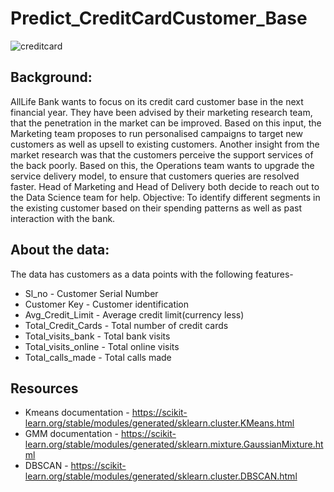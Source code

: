 # Predict_CreditCardCustomer_Base
![creditcard](https://user-images.githubusercontent.com/81551950/149241167-e4e6ee22-fe39-450a-8487-b3d141feb0ee.jpeg)


## Background:
AllLife Bank wants to focus on its credit card customer base in the next financial year. They have been advised by their marketing research team, that the penetration in the market can be improved. Based on this input, the Marketing team proposes to run personalised campaigns to target new customers as well as upsell to existing customers. Another insight from the market research was that the customers perceive the support services of the back poorly. Based on this, the Operations team wants to upgrade the service delivery model, to ensure that customers queries are resolved faster. Head of Marketing and Head of Delivery both decide to reach out to the Data Science team for help. Objective: To identify different segments in the existing customer based on their spending patterns as well as past interaction with the bank.


## About the data:
The data has customers as a data points with the following features-

* Sl_no - Customer Serial Number
* Customer Key - Customer identification
* Avg_Credit_Limit - Average credit limit(currency less)
* Total_Credit_Cards - Total number of credit cards
* Total_visits_bank - Total bank visits
* Total_visits_online - Total online visits
* Total_calls_made - Total calls made


## Resources
* Kmeans documentation - https://scikit-learn.org/stable/modules/generated/sklearn.cluster.KMeans.html
* GMM documentation - https://scikit-learn.org/stable/modules/generated/sklearn.mixture.GaussianMixture.html
* DBSCAN - https://scikit-learn.org/stable/modules/generated/sklearn.cluster.DBSCAN.html
